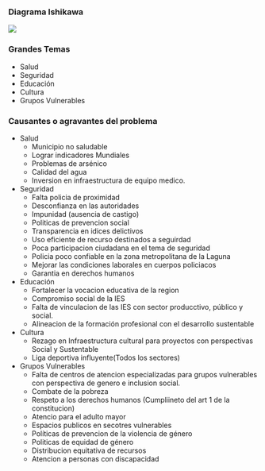 
### Diagrama Ishikawa

<a href="ct-desarrollo-social/diagrama.jpg"><img class="contenido-imagen" src="ct-desarrollo-social/diagrama-previa.jpg"></a>

### Grandes Temas

* Salud
* Seguridad
* Educación
* Cultura
* Grupos Vulnerables

### Causantes o agravantes del problema

* Salud
    * Municipio no saludable
    * Lograr indicadores Mundiales
    * Problemas de arsénico
    * Calidad del agua
    * Inversion en infraestructura de equipo medico.
* Seguridad
    * Falta policia de proximidad
    * Desconfianza en las autoridades
    * Impunidad (ausencia de castigo)
    * Politicas de prevencion social
    * Transparencia en idices delictivos
    * Uso eficiente de recurso destinados a seguirdad
    * Poca participacion ciudadana en el tema de seguridad
    * Policia poco confiable en la zona metropolitana de la Laguna
    * Mejorar las condiciones laborales en cuerpos policiacos
    * Garantia en derechos humanos
* Educación
    * Fortalecer la vocacion educativa de la region
    * Compromiso social de la IES
    * Falta de vinculacion de las IES con sector producctivo, público y social.
    * Alineacion de la formación profesional con el desarrollo sustentable
* Cultura
    * Rezago en Infraestructura cultural para proyectos con perspectivas Social y Sustentable
    * Liga deportiva influyente(Todos los sectores)
* Grupos Vulnerables
    * Falta de centros de atencion especializadas para grupos vulnerables con perspectiva de genero e inclusion social.
    * Combate de la pobreza
    * Respeto a los derechos humanos (Cumpliineto del art 1 de la constitucion)
    * Atencio para el adulto mayor
    * Espacios publicos en secotres vulnerables
    * Políticas de prevencion de la violencia de género
    * Politicas de equidad de género
    * Distribucion equitativa de recursos
    * Atencion a personas con discapacidad
